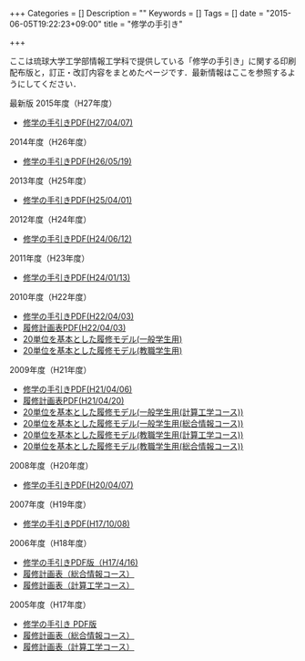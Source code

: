 +++
Categories = []
Description = ""
Keywords = []
Tags = []
date = "2015-06-05T19:22:23+09:00"
title = "修学の手引き"

+++

ここは琉球大学工学部情報工学科で提供している「修学の手引き」に関する印刷配布版と，訂正・改訂内容をまとめたページです．最新情報はここを参照するようにしてください．

最新版 2015年度（H27年度）

- [修学の手引きPDF(H27/04/07)](pdf/guide-bachelor/tebiki2015-0407.pdf)

2014年度（H26年度）

- [修学の手引きPDF(H26/05/19)](pdf/guide-bachelor/tebiki2014-0519.pdf)

2013年度（H25年度）

- [修学の手引きPDF(H25/04/01)](pdf/guide-bachelor/tebiki2013-0401.pdf)

2012年度（H24年度）

- [修学の手引きPDF(H24/06/12)](pdf/guide-bachelor/tebiki2012-0612.pdf)

2011年度（H23年度）

- [修学の手引きPDF(H24/01/13)](pdf/guide-bachelor/tebiki2011-120113.pdf)

2010年度（H22年度）

- [修学の手引きPDF(H22/04/03)              ](pdf/guide-bachelor/tebiki2010-04-03.pdf)
- [履修計画表PDF(H22/04/03)                ](pdf/guide-bachelor/studyplan2010.pdf)
- [20単位を基本とした履修モデル(一般学生用)](pdf/guide-bachelor/rishumodel-h22.pdf)
- [20単位を基本とした履修モデル(教職学生用)](pdf/guide-bachelor/rishumodel-h22-tc.pdf)

2009年度（H21年度）

- [修学の手引きPDF(H21/04/06)                              ](pdf/guide-bachelor/tebiki2009-04-06-3.pdf)
- [履修計画表PDF(H21/04/20)                                ](pdf/guide-bachelor/study-plan2009.pdf)
- [20単位を基本とした履修モデル(一般学生用(計算工学コース))](pdf/guide-bachelor/rishumodel-h21-keisan.pdf)
- [20単位を基本とした履修モデル(一般学生用(総合情報コース))](pdf/guide-bachelor/rishumodel-h21-sougou.pdf)
- [20単位を基本とした履修モデル(教職学生用(計算工学コース))](pdf/guide-bachelor/rishumodel-h21-keisan-tc.pdf)
- [20単位を基本とした履修モデル(教職学生用(総合情報コース))](pdf/guide-bachelor/rishumodel-h21-sougou-tc.pdf)

2008年度（H20年度）

- [修学の手引きPDF(H20/04/07)](pdf/guide-bachelor/tebiki2008-04-07.pdf)

2007年度（H19年度）

- [修学の手引きPDF(H17/10/08)](pdf/guide-bachelor/tebiki2007-10-08.pdf)

2006年度（H18年度）

- [修学の手引きPDF版（H17/4/16)](pdf/guide-bachelor/tebiki2006-04-16.pdf)
- [履修計画表（総合情報コース）](pdf/guide-bachelor/risyu-sougou-2005-06-29.pdf)
- [履修計画表（計算工学コース）](pdf/guide-bachelor/risyu-keisan-2005-06-29.pdf)


2005年度（H17年度）

- [修学の手引き PDF版](pdf/guide-bachelor/tebiki2005-07-27.pdf)
- [履修計画表（総合情報コース）](pdf/guide-bachelor/risyu-sougou-2005-06-29.pdf)
- [履修計画表（計算工学コース）](pdf/guide-bachelor/risyu-keisan-2005-06-29.pdf)

